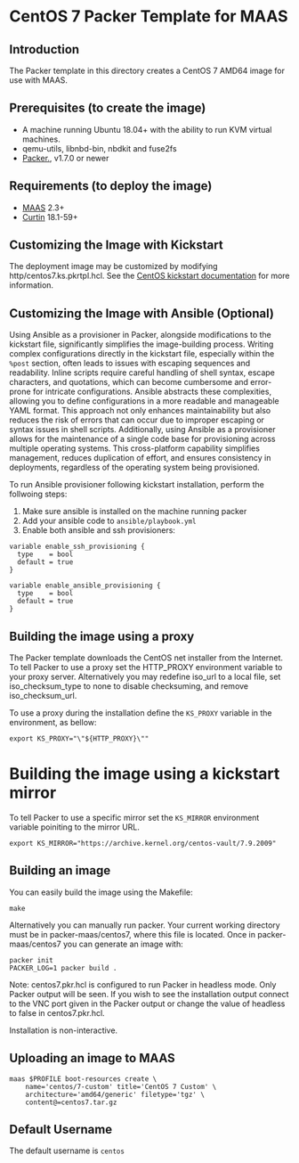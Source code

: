 # CentOS 7 Packer Template for MAAS

## Introduction

The Packer template in this directory creates a CentOS 7 AMD64 image for use with MAAS.

## Prerequisites (to create the image)

* A machine running Ubuntu 18.04+ with the ability to run KVM virtual machines.
* qemu-utils, libnbd-bin, nbdkit and fuse2fs
* [Packer.](https://www.packer.io/intro/getting-started/install.html), v1.7.0 or newer

## Requirements (to deploy the image)

* [MAAS](https://maas.io) 2.3+
* [Curtin](https://launchpad.net/curtin) 18.1-59+

## Customizing the Image with Kickstart

The deployment image may be customized by modifying http/centos7.ks.pkrtpl.hcl. See the [CentOS kickstart documentation](https://docs.centos.org/en-US/centos/install-guide/Kickstart2/) for more information.

## Customizing the Image with Ansible (Optional)

Using Ansible as a provisioner in Packer, alongside modifications to the kickstart file, significantly simplifies the image-building process.
Writing complex configurations directly in the kickstart file, especially within the `%post` section, often leads to issues with escaping sequences and readability.
Inline scripts require careful handling of shell syntax, escape characters, and quotations, which can become cumbersome and error-prone for intricate configurations.
Ansible abstracts these complexities, allowing you to define configurations in a more readable and manageable YAML format.
This approach not only enhances maintainability but also reduces the risk of errors that can occur due to improper escaping or syntax issues in shell scripts.
Additionally, using Ansible as a provisioner allows for the maintenance of a single code base for provisioning across multiple operating systems.
This cross-platform capability simplifies management, reduces duplication of effort,
and ensures consistency in deployments, regardless of the operating system being provisioned.

To run Ansible provisioner following kickstart installation, perform the follwoing steps:

1. Make sure ansible is installed on the machine running packer
2. Add your ansible code to `ansible/playbook.yml`
3. Enable both ansible and ssh provisioners:

```hcl
variable enable_ssh_provisioning {
  type    = bool
  default = true
}

variable enable_ansible_provisioning {
  type    = bool
  default = true
}
```

## Building the image using a proxy

The Packer template downloads the CentOS
net installer from the Internet. To tell Packer to use a proxy set the
HTTP_PROXY environment variable to your proxy server. Alternatively you may
redefine iso_url to a local file, set iso_checksum_type to none to disable
checksuming, and remove iso_checksum_url.

To use a proxy during the installation define the `KS_PROXY` variable in the
environment, as bellow:

```shell
export KS_PROXY="\"${HTTP_PROXY}\""
```

# Building the image using a kickstart mirror

To tell Packer to use a specific mirror set the `KS_MIRROR` environment variable
poiniting to the mirror URL.

```shell
export KS_MIRROR="https://archive.kernel.org/centos-vault/7.9.2009"
```

## Building an image

You can easily build the image using the Makefile:

```shell
make
```

Alternatively you can manually run packer. Your current working directory must
be in packer-maas/centos7, where this file is located. Once in
packer-maas/centos7 you can generate an image with:

```shell
packer init
PACKER_LOG=1 packer build .
```

Note: centos7.pkr.hcl is configured to run Packer in headless mode. Only Packer
output will be seen. If you wish to see the installation output connect to the
VNC port given in the Packer output or change the value of headless to false in
centos7.pkr.hcl.

Installation is non-interactive.

## Uploading an image to MAAS

```shell
maas $PROFILE boot-resources create \
    name='centos/7-custom' title='CentOS 7 Custom' \
    architecture='amd64/generic' filetype='tgz' \
    content@=centos7.tar.gz
```

## Default Username

The default username is ```centos```

